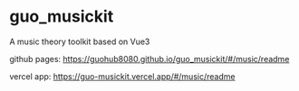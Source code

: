 # guo_musickit
A music theory toolkit based on Vue3

github pages: https://guohub8080.github.io/guo_musickit/#/music/readme

vercel app: https://guo-musickit.vercel.app/#/music/readme
